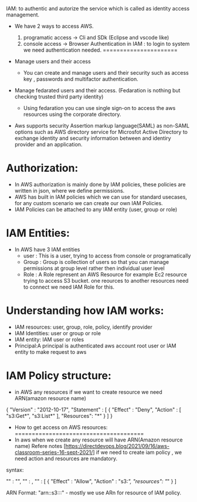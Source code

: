 
IAM:  to authentic and autorize the service which is called as identity access management.

* We have 2 ways to access AWS.
   1. programatic access   -> Cli and SDk (Eclipse and vscode like)
   2. console access       -> Browser
Authentication in IAM : to login to system we need authentication needed.
======================

* Manage users and their access
   * You can create  and manage users and their security such as access key , passwords and multifactor authentication.
* Manage fedarated users and their access. (Fedaration is nothing but checking trusted third party identity)
   * Using fedaration  you can use single sign-on to access the aws resources using the corporate directory.
* Aws supports security Assertion markup language(SAML) as non-SAML options such as AWS directory  service for Microsfot Active Directory to exchange identity and security information between and identiry provider and an application.

Authorization:
===============

* In AWS authorization is mainly done by IAM policies, these policies are written in json, where we define permissions.
* AWS has built in IAM policies which we can use for standard usecases, for any custom scenario we can create our own IAM Policies.
* IAM Policies can be attached to any IAM entity (user, group or role)
 
IAM Entities:
=============
* In AWS have 3 IAM entities    
    * user  : This is a user, trying to access from console or programatically
    * Group : Group is collection of users so that you can manage permissions at group level rather then individual user level
    * Role  : A Role represent an AWS Resource for example Ec2 resource trying to access S3 bucket. one reources to another resources need to connect we need IAM Role for this. 

Understanding how IAM works:
==========================   
  * IAM resources: user, group, role, policy, identify provider
  * IAM Identities:  user or group or role
  * IAM entity: IAM user or roles
  * Principal:A principal is authenticated aws account root user or IAM entity to make request to aws

IAM Policy structure:
=====================
* in AWS any resources if we want to create resource we need ARN(amazon resource name)

{
  "Version" : "2012-10-17",
  "Statement" : [
    {
      "Effect" : "Deny",
      "Action" : [
        "s3:Get*",
        "s3:List*"
      ],
      "Resources": "*"
    }
  ]
}

* How to get access on AWS resources: 
======================================
* In aws when we create any resource will have ARN(Amazon resource name)
Refere notes [https://directdevops.blog/2021/09/16/aws-classroom-series-16-sept-2021/]
if we  need to create  iam policy , we need action and resources are mandatory.

syntax:

"<Version>" : "",
"<id>" : ,
"<statement>" : [
  {
    "Effect" : "Allow",
    "Action" : "s3:*",
    "resources": "*"
  }
]

ARN Format: "arn:<partician name-aws>:s3:::<s3 bucket name>"  - mostly we use ARn for resource of IAM policy.

  